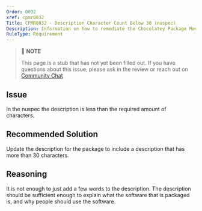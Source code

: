 ```yaml
---
Order: 0032
xref: cpmr0032
Title: CPMR0032 - Description Character Count Below 30 (nuspec)
Description: Information on how to remediate the Chocolatey Package Moderation Rule 0032
RuleType: Requirement
---
```


<?! Include "../../../../../shared/package-validator-rule-requirement.txt" /?>

> :memo: **NOTE**
>
> This page is a stub that has not yet been filled out. If you have questions about this issue, please ask in the review or reach out on [Community Chat](https://ch0.co/community)
## Issue

In the nuspec the description is less than the required amount of characters.

## Recommended Solution

Update the description for the package to include a description that has more than 30 characters.

## Reasoning

It is not enough to just add a few words to the description.
The description should be sufficient enough to explain what the software that is packaged is, and why people should use the software.
